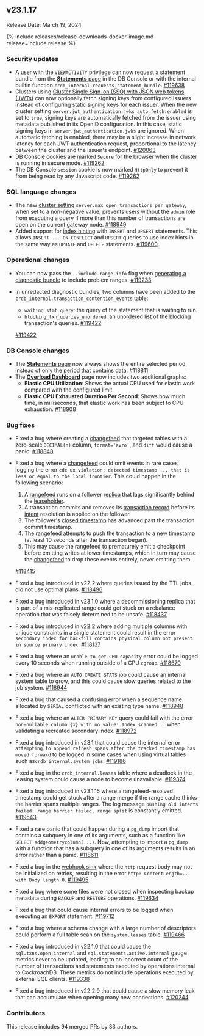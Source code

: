 ## v23.1.17

Release Date: March 19, 2024

{% include releases/release-downloads-docker-image.md release=include.release %}

<h3 id="v23-1-17-security-updates">Security updates</h3>

- A user with the `VIEWACTIVITY` privilege can now request a statement bundle from the [**Statements** page](https://www.cockroachlabs.com/docs/v23.1/ui-statements-page) in the DB Console or with the internal builtin function `crdb_internal.requests_statement_bundle`. [#119638][#119638]
- Clusters using [Cluster Single Sign-on (SSO) with JSON web tokens (JWTs)](https://www.cockroachlabs.com/docs/v23.1/sso-sql) can now optionally fetch signing keys from configured issuers instead of configuring static signing keys for each issuer. When the new cluster setting `server.jwt_authentication.jwks_auto_fetch.enabled` is set to `true`, signing keys are automatically fetched from the issuer using metadata published in its OpenID configuration. In this case, static signing keys in `server.jwt_authentication.jwks` are ignored. When automatic fetching is enabled, there may be a slight increase in network latency for each JWT authentication request, proportional to the latency between the cluster and the issuer's endpoint. [#120063][#120063]
- DB Console cookies are marked `Secure` for the browser when the cluster is running in secure mode. [#119262][#119262]
- The DB Console `session` cookie is now marked `HttpOnly` to prevent it from being read by any Javascript code. [#119262][#119262]

<h3 id="v23-1-17-sql-language-changes">SQL language changes</h3>

- The new [cluster setting](https://cockroachlabs.com/docs/v23.1/cluster-settings) `server.max_open_transactions_per_gateway`, when set to a non-negative value, prevents users without the `admin` role from executing a query if more than this number of transactions are open on the current gateway node. [#118949][#118949]
- Added support for [index hinting](https://www.cockroachlabs.com/docs/v23.1/table-expressions#force-index-selection) with `INSERT` and `UPSERT` statements. This allows `INSERT ... ON CONFLICT` and `UPSERT` queries to use index hints in the same way as `UPDATE` and `DELETE` statements. [#119600][#119600]

<h3 id="v23-1-17-operational-changes">Operational changes</h3>

- You can now pass the `--include-range-info` flag when [generating a diagnostic bundle](https://www.cockroachlabs.com/docs/v23.1/cockroach-debug-zip) to include problem ranges. [#119233][#119233]
- In unredacted diagnostic bundles, two columns have been added to the `crdb_internal.transaction_contention_events` table:
    - `waiting_stmt_query`: the query of the statement that is waiting to run.
    - `blocking_txn_queries_unordered`: an unordered list of the blocking transaction's queries. [#119422]

    [#119422]

<h3 id="v23-1-17-db-console-changes">DB Console changes</h3>

- The [**Statements** page](https://www.cockroachlabs.com/docs/v23.1/ui-statements-page) now always shows the entire selected period, instead of only the period that contains data. [#118811][#118811]
- The [**Overload Dashboard**](https://www.cockroachlabs.com/docs/v23.1/ui-overload-dashboard) page now includes two additional graphs:
    - **Elastic CPU Utilization**: Shows the actual CPU used for elastic work compared with the configured limit.
    - **Elastic CPU Exhausted Duration Per Second**: Shows how much time, in milliseconds, that elastic work has been subject to CPU exhaustion. [#118908][#118908]

<h3 id="v23-1-17-bug-fixes">Bug fixes</h3>

- Fixed a bug where creating a [changefeed](https://www.cockroachlabs.com/docs/v23.1/change-data-capture-overview) that targeted tables with a zero-scale `DECIMAL(n)` column, `format='avro'`, and `diff` would cause a panic. [#118848][#118848]
- Fixed a bug where a [changefeed](https://www.cockroachlabs.com/docs/v23.1/change-data-capture-overview.html) could omit events in rare cases, logging the error `cdc ux violation: detected timestamp ... that is less or equal to the local frontier`. This could happen in the following scenario:
    1. A [rangefeed](https://www.cockroachlabs.com/docs/v23.1/create-and-configure-changefeeds.html#enable-rangefeeds) runs on a follower [replica](https://www.cockroachlabs.com/docs/v23.1/architecture/glossary#cockroachdb-architecture-terms) that lags significantly behind the [leaseholder](https://www.cockroachlabs.com/docs/v23.1/architecture/glossary#cockroachdb-architecture-terms).
    1. A transaction commits and removes its [transaction record](https://www.cockroachlabs.com/docs/v23.1/architecture/transaction-layer#transaction-records) before its [intent](https://www.cockroachlabs.com/docs/v23.1/architecture/transaction-layer#writing) resolution is applied on the follower.
    1. The follower's [closed timestamp](https://www.cockroachlabs.com/docs/v23.1/architecture/transaction-layer#closed-timestamps) has advanced past the transaction commit timestamp.
    1. The rangefeed attempts to push the transaction to a new timestamp (at least 10 seconds after the transaction began).
    1. This may cause the rangefeed to prematurely emit a checkpoint before emitting writes at lower timestamps, which in turn may cause the [changefeed](https://www.cockroachlabs.com/docs/v23.1/change-data-capture-overview#how-does-an-enterprise-changefeed-work) to drop these events entirely, never emitting them.

    [#118415][#118415]
- Fixed a bug introduced in v22.2 where queries issued by the TTL jobs did not use optimal plans. [#118496][#118496]
- Fixed a bug introduced in v23.1.0 where a decommissioning replica that is part of a mis-replicated range could get stuck on a rebalance operation that was falsely determined to be unsafe. [#118437][#118437]
- Fixed a bug introduced in v22.2 where adding multiple columns with unique constraints in a single statement could result in the error `secondary index for backfill contains physical column not present in source primary index`. [#118137][#118137]
- Fixed a bug where an `unable to get CPU capacity` error could be logged every 10 seconds when running outside of a CPU `cgroup`. [#118670][#118670]
- Fixed a bug where an `AUTO CREATE STATS` job could cause an internal system table to grow, and this could cause slow queries related to the job system. [#118944][#118944]
- Fixed a bug that caused a confusing error when a sequence name allocated by `SERIAL` conflicted with an existing type name. [#118948][#118948]
- Fixed a bug where an `ALTER PRIMARY KEY` query could fail with the error `non-nullable column {x} with no value! Index scanned ..` when validating a recreated secondary index. [#118972][#118972]
- Fixed a bug introduced in v23.1 that could cause the internal error `attempting to append refresh spans after the tracked timestamp has moved forward` to be logged in some cases when using virtual tables such as`crdb_internal.system_jobs`. [#119186][#119186]
- Fixed a bug in the `crdb_internal.leases` table where a deadlock in the leasing system could cause a node to become unavailable. [#119374][#119374]
- Fixed a bug introduced in v23.1.15 where a rangefeed-resolved timestamp could get stuck after a range merge if the range cache thinks the barrier spans multiple ranges. The log message `pushing old intents failed: range barrier failed, range split` is constantly emitted. [#119543][#119543]
- Fixed a rare panic that could happen during a `pg_dump` import that contains a subquery in one of its arguments, such as a function like `SELECT addgeometrycolumn(...)`. Now, attempting to import a `pg_dump` with a function that has a subquery in one of its arguments results in an error rather than a panic. [#118611][#118611]
- Fixed a bug in the [webhook sink](https://www.cockroachlabs.com/docs/v23.1/changefeed-sinks#webhook-sink) where the `http` request body may not be initialized on retries, resulting in the error `http: ContentLength=... with Body length 0`. [#119495][#119495]
- Fixed a bug where some files were not closed when inspecting backup metadata during `BACKUP` and `RESTORE` operations. [#119634][#119634]
- Fixed a bug that could cause internal errors to be logged when executing an `EXPORT` statement. [#119712][#119712]
- Fixed a bug where a schema change with a large number of descriptors could perform a full table scan on the `system.leases` table. [#119466][#119466]
- Fixed a bug introduced in v22.1.0 that could cause the `sql.txns.open.internal` and `sql.statements.active.internal` gauge metrics never to be updated, leading to an incorrect count of the number of transactions and statements executed by operations internal to CockroachDB. These metrics do not include operations executed by external SQL clients. [#119338][#119338]
- Fixed a bug introduced in v22.2.9 that could cause a slow memory leak that can accumulate when opening many new connections. [#120244][#120244]

<div class="release-note-contributors" markdown="1">

<h3 id="v23-1-17-contributors">Contributors</h3>

This release includes 94 merged PRs by 33 authors.

</div>

[#118137]: https://github.com/cockroachdb/cockroach/pull/118137
[#118415]: https://github.com/cockroachdb/cockroach/pull/118415
[#118437]: https://github.com/cockroachdb/cockroach/pull/118437
[#118496]: https://github.com/cockroachdb/cockroach/pull/118496
[#118560]: https://github.com/cockroachdb/cockroach/pull/118560
[#118611]: https://github.com/cockroachdb/cockroach/pull/118611
[#118670]: https://github.com/cockroachdb/cockroach/pull/118670
[#118811]: https://github.com/cockroachdb/cockroach/pull/118811
[#118848]: https://github.com/cockroachdb/cockroach/pull/118848
[#118908]: https://github.com/cockroachdb/cockroach/pull/118908
[#118944]: https://github.com/cockroachdb/cockroach/pull/118944
[#118948]: https://github.com/cockroachdb/cockroach/pull/118948
[#118949]: https://github.com/cockroachdb/cockroach/pull/118949
[#118972]: https://github.com/cockroachdb/cockroach/pull/118972
[#118992]: https://github.com/cockroachdb/cockroach/pull/118992
[#119186]: https://github.com/cockroachdb/cockroach/pull/119186
[#119233]: https://github.com/cockroachdb/cockroach/pull/119233
[#119262]: https://github.com/cockroachdb/cockroach/pull/119262
[#119338]: https://github.com/cockroachdb/cockroach/pull/119338
[#119374]: https://github.com/cockroachdb/cockroach/pull/119374
[#119400]: https://github.com/cockroachdb/cockroach/pull/119400
[#119422]: https://github.com/cockroachdb/cockroach/pull/119422
[#119466]: https://github.com/cockroachdb/cockroach/pull/119466
[#119495]: https://github.com/cockroachdb/cockroach/pull/119495
[#119543]: https://github.com/cockroachdb/cockroach/pull/119543
[#119600]: https://github.com/cockroachdb/cockroach/pull/119600
[#119634]: https://github.com/cockroachdb/cockroach/pull/119634
[#119638]: https://github.com/cockroachdb/cockroach/pull/119638
[#119695]: https://github.com/cockroachdb/cockroach/pull/119695
[#119712]: https://github.com/cockroachdb/cockroach/pull/119712
[#120063]: https://github.com/cockroachdb/cockroach/pull/120063
[#120244]: https://github.com/cockroachdb/cockroach/pull/120244
